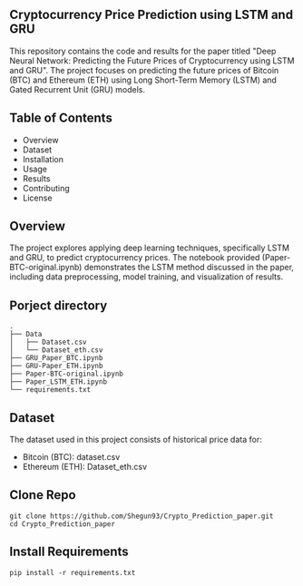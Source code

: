 ## Cryptocurrency Price Prediction using LSTM and GRU
This repository contains the code and results for the paper titled "Deep Neural Network: Predicting the Future Prices of Cryptocurrency using LSTM and GRU". The project focuses on predicting the future prices of Bitcoin (BTC) and Ethereum (ETH) using Long Short-Term Memory (LSTM) and Gated Recurrent Unit (GRU) models.

## Table of Contents
- Overview
- Dataset
- Installation
- Usage
- Results
- Contributing
- License

## Overview
The project explores applying deep learning techniques, specifically LSTM and GRU, to predict cryptocurrency prices. The notebook provided (Paper-BTC-original.ipynb) demonstrates the LSTM method discussed in the paper, including data preprocessing, model training, and visualization of results.
## Porject directory
```
.
├── Data
│   ├── Dataset.csv
│   └── Dataset_eth.csv
├── GRU_Paper_BTC.ipynb
├── GRU-Paper_ETH.ipynb
├── Paper-BTC-original.ipynb
├── Paper_LSTM_ETH.ipynb
└── requirements.txt
```

## Dataset
The dataset used in this project consists of historical price data for:
- Bitcoin (BTC): dataset.csv
- Ethereum (ETH): Dataset_eth.csv
## Clone Repo
```
git clone https://github.com/Shegun93/Crypto_Prediction_paper.git
cd Crypto_Prediction_paper
```
## Install Requirements
```
pip install -r requirements.txt
```

